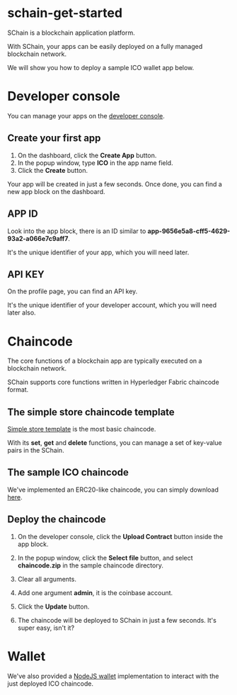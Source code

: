 # schain-get-started

SChain is a blockchain application platform.

With SChain, your apps can be easily deployed on a fully managed blockchain network.

We will show you how to deploy a sample ICO wallet app below.

# Developer console

You can manage your apps on the [developer console](http://ec2-13-231-26-144.ap-northeast-1.compute.amazonaws.com/app).

## Create your first app

1. On the dashboard, click the **Create App** button.
2. In the popup window, type **ICO** in the app name field.
3. Click the **Create** button.

Your app will be created in just a few seconds. Once done, you can find a new app block on the dashboard.

## APP ID

Look into the app block, there is an ID similar to **app-9656e5a8-cff5-4629-93a2-a066e7c9aff7**.

It's the unique identifier of your app, which you will need later.

## API KEY

On the profile page, you can find an API key.

It's the unique identifier of your developer account, which you will need later also.

# Chaincode

The core functions of a blockchain app are typically executed on a blockchain network.

SChain supports core functions written in Hyperledger Fabric chaincode format.

## The simple store chaincode template

[Simple store template](https://github.com/issbgkh/simple-store) is the most basic chaincode.

With its **set**, **get** and **delete** functions, you can manage a set of key-value pairs in the SChain.

## The sample ICO chaincode

We've implemented an ERC20-like chaincode, you can simply download [here](https://github.com/issbgkh/schain-ico).

## Deploy the chaincode

1. On the developer console, click the **Upload Contract** button inside the app block.

2. In the popup window, click the **Select file** button, and select **chaincode.zip** in the sample chaincode directory.

3. Clear all arguments.

4. Add one argument **admin**, it is the coinbase account.

5. Click the **Update** button.

6. The chaincode will be deployed to SChain in just a few seconds. It's super easy, isn't it?

# Wallet

We've also provided a [NodeJS wallet](https://github.com/issbgkh/schain-wallet) implementation to interact with the just deployed ICO chaincode.
